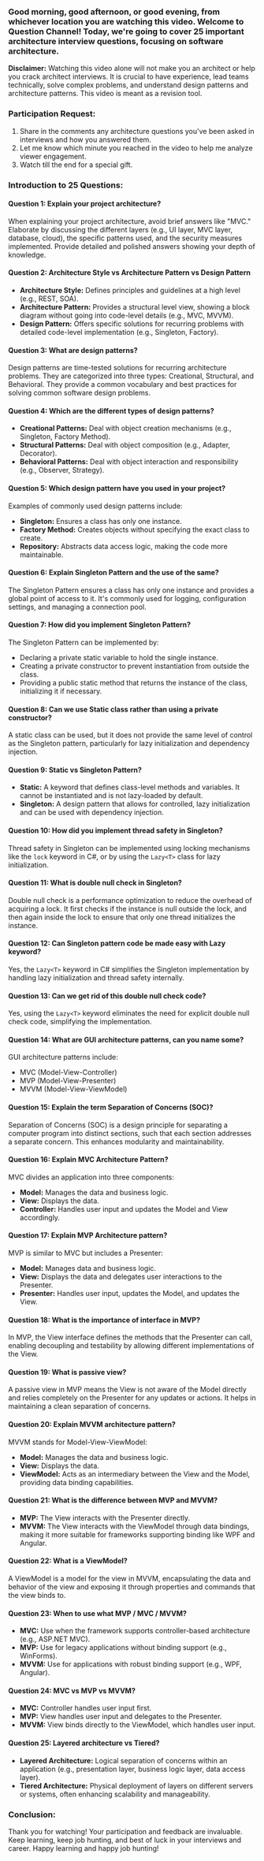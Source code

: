 ### Good morning, good afternoon, or good evening, from whichever location you are watching this video. Welcome to Question Channel! Today, we're going to cover 25 important architecture interview questions, focusing on software architecture. 

**Disclaimer:** Watching this video alone will not make you an architect or help you crack architect interviews. It is crucial to have experience, lead teams technically, solve complex problems, and understand design patterns and architecture patterns. This video is meant as a revision tool.

### Participation Request: 
1. Share in the comments any architecture questions you've been asked in interviews and how you answered them.
2. Let me know which minute you reached in the video to help me analyze viewer engagement.
3. Watch till the end for a special gift.

### Introduction to 25 Questions:

#### Question 1: Explain your project architecture?
When explaining your project architecture, avoid brief answers like "MVC." Elaborate by discussing the different layers (e.g., UI layer, MVC layer, database, cloud), the specific patterns used, and the security measures implemented. Provide detailed and polished answers showing your depth of knowledge.

#### Question 2: Architecture Style vs Architecture Pattern vs Design Pattern
- **Architecture Style:** Defines principles and guidelines at a high level (e.g., REST, SOA).
- **Architecture Pattern:** Provides a structural level view, showing a block diagram without going into code-level details (e.g., MVC, MVVM).
- **Design Pattern:** Offers specific solutions for recurring problems with detailed code-level implementation (e.g., Singleton, Factory).

#### Question 3: What are design patterns?
Design patterns are time-tested solutions for recurring architecture problems. They are categorized into three types: Creational, Structural, and Behavioral. They provide a common vocabulary and best practices for solving common software design problems.

#### Question 4: Which are the different types of design patterns?
- **Creational Patterns:** Deal with object creation mechanisms (e.g., Singleton, Factory Method).
- **Structural Patterns:** Deal with object composition (e.g., Adapter, Decorator).
- **Behavioral Patterns:** Deal with object interaction and responsibility (e.g., Observer, Strategy).

#### Question 5: Which design pattern have you used in your project?
Examples of commonly used design patterns include:
- **Singleton:** Ensures a class has only one instance.
- **Factory Method:** Creates objects without specifying the exact class to create.
- **Repository:** Abstracts data access logic, making the code more maintainable.

#### Question 6: Explain Singleton Pattern and the use of the same?
The Singleton Pattern ensures a class has only one instance and provides a global point of access to it. It's commonly used for logging, configuration settings, and managing a connection pool.

#### Question 7: How did you implement Singleton Pattern?
The Singleton Pattern can be implemented by:
- Declaring a private static variable to hold the single instance.
- Creating a private constructor to prevent instantiation from outside the class.
- Providing a public static method that returns the instance of the class, initializing it if necessary.

#### Question 8: Can we use Static class rather than using a private constructor?
A static class can be used, but it does not provide the same level of control as the Singleton pattern, particularly for lazy initialization and dependency injection.

#### Question 9: Static vs Singleton Pattern?
- **Static:** A keyword that defines class-level methods and variables. It cannot be instantiated and is not lazy-loaded by default.
- **Singleton:** A design pattern that allows for controlled, lazy initialization and can be used with dependency injection.

#### Question 10: How did you implement thread safety in Singleton?
Thread safety in Singleton can be implemented using locking mechanisms like the `lock` keyword in C#, or by using the `Lazy<T>` class for lazy initialization.

#### Question 11: What is double null check in Singleton?
Double null check is a performance optimization to reduce the overhead of acquiring a lock. It first checks if the instance is null outside the lock, and then again inside the lock to ensure that only one thread initializes the instance.

#### Question 12: Can Singleton pattern code be made easy with Lazy keyword?
Yes, the `Lazy<T>` keyword in C# simplifies the Singleton implementation by handling lazy initialization and thread safety internally.

#### Question 13: Can we get rid of this double null check code?
Yes, using the `Lazy<T>` keyword eliminates the need for explicit double null check code, simplifying the implementation.

#### Question 14: What are GUI architecture patterns, can you name some?
GUI architecture patterns include:
- MVC (Model-View-Controller)
- MVP (Model-View-Presenter)
- MVVM (Model-View-ViewModel)

#### Question 15: Explain the term Separation of Concerns (SOC)?
Separation of Concerns (SOC) is a design principle for separating a computer program into distinct sections, such that each section addresses a separate concern. This enhances modularity and maintainability.

#### Question 16: Explain MVC Architecture Pattern?
MVC divides an application into three components:
- **Model:** Manages the data and business logic.
- **View:** Displays the data.
- **Controller:** Handles user input and updates the Model and View accordingly.

#### Question 17: Explain MVP Architecture pattern?
MVP is similar to MVC but includes a Presenter:
- **Model:** Manages data and business logic.
- **View:** Displays the data and delegates user interactions to the Presenter.
- **Presenter:** Handles user input, updates the Model, and updates the View.

#### Question 18: What is the importance of interface in MVP?
In MVP, the View interface defines the methods that the Presenter can call, enabling decoupling and testability by allowing different implementations of the View.

#### Question 19: What is passive view?
A passive view in MVP means the View is not aware of the Model directly and relies completely on the Presenter for any updates or actions. It helps in maintaining a clean separation of concerns.

#### Question 20: Explain MVVM architecture pattern?
MVVM stands for Model-View-ViewModel:
- **Model:** Manages the data and business logic.
- **View:** Displays the data.
- **ViewModel:** Acts as an intermediary between the View and the Model, providing data binding capabilities.

#### Question 21: What is the difference between MVP and MVVM?
- **MVP:** The View interacts with the Presenter directly.
- **MVVM:** The View interacts with the ViewModel through data bindings, making it more suitable for frameworks supporting binding like WPF and Angular.

#### Question 22: What is a ViewModel?
A ViewModel is a model for the view in MVVM, encapsulating the data and behavior of the view and exposing it through properties and commands that the view binds to.

#### Question 23: When to use what MVP / MVC / MVVM?
- **MVC:** Use when the framework supports controller-based architecture (e.g., ASP.NET MVC).
- **MVP:** Use for legacy applications without binding support (e.g., WinForms).
- **MVVM:** Use for applications with robust binding support (e.g., WPF, Angular).

#### Question 24: MVC vs MVP vs MVVM?
- **MVC:** Controller handles user input first.
- **MVP:** View handles user input and delegates to the Presenter.
- **MVVM:** View binds directly to the ViewModel, which handles user input.

#### Question 25: Layered architecture vs Tiered?
- **Layered Architecture:** Logical separation of concerns within an application (e.g., presentation layer, business logic layer, data access layer).
- **Tiered Architecture:** Physical deployment of layers on different servers or systems, often enhancing scalability and manageability.

### Conclusion:
Thank you for watching! Your participation and feedback are invaluable. Keep learning, keep job hunting, and best of luck in your interviews and career. Happy learning and happy job hunting!